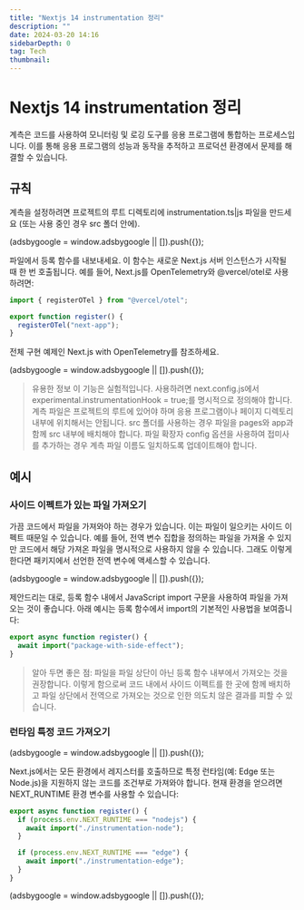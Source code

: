 ```yaml
---
title: "Nextjs 14 instrumentation 정리"
description: ""
date: 2024-03-20 14:16
sidebarDepth: 0
tag: Tech
thumbnail:
---
```


# Nextjs 14 instrumentation 정리

계측은 코드를 사용하여 모니터링 및 로깅 도구를 응용 프로그램에 통합하는 프로세스입니다. 이를 통해 응용 프로그램의 성능과 동작을 추적하고 프로덕션 환경에서 문제를 해결할 수 있습니다.

## 규칙

계측을 설정하려면 프로젝트의 루트 디렉토리에 instrumentation.ts|js 파일을 만드세요 (또는 사용 중인 경우 src 폴더 안에).

<!-- ui-log 수평형 -->

<ins class="adsbygoogle"
      style="display:block"
      data-ad-client="ca-pub-4877378276818686"
      data-ad-slot="9743150776"
      data-ad-format="auto"
      data-full-width-responsive="true"></ins>
<component is="script">
(adsbygoogle = window.adsbygoogle || []).push({});
</component>

파일에서 등록 함수를 내보내세요. 이 함수는 새로운 Next.js 서버 인스턴스가 시작될 때 한 번 호출됩니다.
예를 들어, Next.js를 OpenTelemetry와 @vercel/otel로 사용하려면:

```typescript
import { registerOTel } from "@vercel/otel";

export function register() {
  registerOTel("next-app");
}
```

전체 구현 예제인 Next.js with OpenTelemetry를 참조하세요.

<!-- ui-log 수평형 -->

<ins class="adsbygoogle"
      style="display:block"
      data-ad-client="ca-pub-4877378276818686"
      data-ad-slot="9743150776"
      data-ad-format="auto"
      data-full-width-responsive="true"></ins>
<component is="script">
(adsbygoogle = window.adsbygoogle || []).push({});
</component>

> 유용한 정보
> 이 기능은 실험적입니다. 사용하려면 next.config.js에서 experimental.instrumentationHook = true;를 명시적으로 정의해야 합니다.
> 계측 파일은 프로젝트의 루트에 있어야 하며 응용 프로그램이나 페이지 디렉토리 내부에 위치해서는 안됩니다. src 폴더를 사용하는 경우 파일을 pages와 app과 함께 src 내부에 배치해야 합니다.
> 파일 확장자 config 옵션을 사용하여 접미사를 추가하는 경우 계측 파일 이름도 일치하도록 업데이트해야 합니다.

## 예시

### 사이드 이펙트가 있는 파일 가져오기

가끔 코드에서 파일을 가져와야 하는 경우가 있습니다. 이는 파일이 일으키는 사이드 이펙트 때문일 수 있습니다. 예를 들어, 전역 변수 집합을 정의하는 파일을 가져올 수 있지만 코드에서 해당 가져온 파일을 명시적으로 사용하지 않을 수 있습니다. 그래도 이렇게 한다면 패키지에서 선언한 전역 변수에 액세스할 수 있습니다.

<!-- ui-log 수평형 -->

<ins class="adsbygoogle"
      style="display:block"
      data-ad-client="ca-pub-4877378276818686"
      data-ad-slot="9743150776"
      data-ad-format="auto"
      data-full-width-responsive="true"></ins>
<component is="script">
(adsbygoogle = window.adsbygoogle || []).push({});
</component>

제안드리는 대로, 등록 함수 내에서 JavaScript import 구문을 사용하여 파일을 가져오는 것이 좋습니다. 아래 예시는 등록 함수에서 import의 기본적인 사용법을 보여줍니다:

```typescript
export async function register() {
  await import("package-with-side-effect");
}
```

> 알아 두면 좋은 점:
> 파일을 파일 상단이 아닌 등록 함수 내부에서 가져오는 것을 권장합니다. 이렇게 함으로써 코드 내에서 사이드 이펙트를 한 곳에 함께 배치하고 파일 상단에서 전역으로 가져오는 것으로 인한 의도치 않은 결과를 피할 수 있습니다.

### 런타임 특정 코드 가져오기

<!-- ui-log 수평형 -->

<ins class="adsbygoogle"
      style="display:block"
      data-ad-client="ca-pub-4877378276818686"
      data-ad-slot="9743150776"
      data-ad-format="auto"
      data-full-width-responsive="true"></ins>
<component is="script">
(adsbygoogle = window.adsbygoogle || []).push({});
</component>

Next.js에서는 모든 환경에서 레지스터를 호출하므로 특정 런타임(예: Edge 또는 Node.js)을 지원하지 않는 코드를 조건부로 가져와야 합니다. 현재 환경을 얻으려면 NEXT_RUNTIME 환경 변수를 사용할 수 있습니다:

```typescript
export async function register() {
  if (process.env.NEXT_RUNTIME === "nodejs") {
    await import("./instrumentation-node");
  }

  if (process.env.NEXT_RUNTIME === "edge") {
    await import("./instrumentation-edge");
  }
}
```

<!-- ui-log 수평형 -->

<ins class="adsbygoogle"
      style="display:block"
      data-ad-client="ca-pub-4877378276818686"
      data-ad-slot="9743150776"
      data-ad-format="auto"
      data-full-width-responsive="true"></ins>
<component is="script">
(adsbygoogle = window.adsbygoogle || []).push({});
</component>
